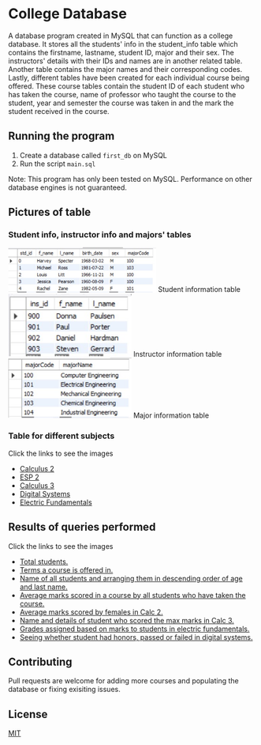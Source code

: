 # College Database

A database program created in MySQL that can function as a college database. It stores all the students' info in the student_info table which contains the firstname, lastname, student ID, major and their sex. The instructors' details with their IDs and names are in another related table. Another table contains the major names and their corresponding codes. Lastly, different tables have been created for each individual course being offered. These course tables contain the student ID of each student who has taken the course, name of professor who taught the course to the student, year and semester the course was taken in and the mark the student received in the course.

## Running the program

1. Create a database called ```first_db``` on MySQL
2. Run the script ```main.sql```

Note: This program has only been tested on MySQL. Performance on other database engines is not guaranteed. 

## Pictures of table
### Student info, instructor info and majors' tables
<img src="db_img/all student info.jpg" width="300">
Student information table
<img src="db_img/all instructors.jpg" width = "250"> 
Instructor information table
<img src="db_img/all majors.jpg" width = "250"> 
Major information table

### Table for different subjects
Click the links to see the images
- [Calculus 2](https://github.com/janus-tg/college_database/blob/main/db_img/all%20calc2%20.jpg)
- [ESP 2](https://github.com/janus-tg/college_database/blob/main/db_img/all%20esp2.jpg)
- [Calculus 3](https://github.com/janus-tg/college_database/blob/main/db_img/all%20calc3.jpg)
- [Digital Systems](https://github.com/janus-tg/college_database/blob/main/db_img/all%20digitalsystem.jpg)
- [Electric Fundamentals](https://github.com/janus-tg/college_database/blob/main/db_img/all%20elecfundamentals.jpg)

## Results of queries performed
Click the links to see the images
- [Total students.](https://github.com/janus-tg/College-Database/blob/main/db_img/query_totalStudents.jpg)
- [Terms a course is offered in.](https://github.com/janus-tg/College-Database/blob/main/db_img/query_distinctTerms.jpg)
- [Name of all students and arranging them in descending order of age and last name.](https://github.com/janus-tg/College-Database/blob/main/db_img/query_age%20and%20last%20name.jpg)
- [Average marks scored in a course by all students who have taken the course.](https://github.com/janus-tg/College-Database/blob/main/db_img/query_avgMarkinCourse.jpg)
- [Average marks scored by females in Calc 2.](https://github.com/janus-tg/College-Database/blob/main/db_img/query_avgFemaleMarksCalc2.jpg)
- [Name and details of student who scored the max marks in Calc 3.](https://github.com/janus-tg/College-Database/blob/main/db_img/query_nameOfMaxMarkScoredInCalc3.jpg)
- [Grades assigned based on marks to students in electric fundamentals.](https://github.com/janus-tg/College-Database/blob/main/db_img/query_gradeInElec.jpg)
- [Seeing whether student had honors, passed or failed in digital systems.](https://github.com/janus-tg/College-Database/blob/main/db_img/query_statusOfStdInDigital.jpg)

## Contributing

Pull requests are welcome for adding more courses and populating the database or fixing exisiting issues. 

## License
[MIT](https://github.com/janus-tg/college_database/blob/master/LICENSE)
